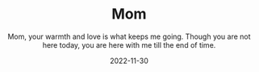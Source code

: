 ---
title: "Mom"  # Add a page title.
cms_exclude: true
subtitle: "Mom, your warmth and love is what keeps me going. Though you are not here today, you are here with me till the end of time. "
summary: "Everything I am is because of My Mom"  # Add a page description.

date: "2022-11-30"  # Add today's date.

# View.
#   1 = List
#   2 = Compact
#   3 = Card
view: 2

# Optional header image (relative to `static/media/` folder).
header:
  caption: ''
  image: ''
---